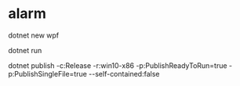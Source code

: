 # alarm

dotnet new wpf

dotnet run

dotnet publish -c:Release -r:win10-x86 -p:PublishReadyToRun=true -p:PublishSingleFile=true --self-contained:false